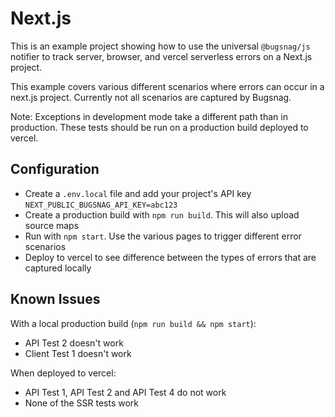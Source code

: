 # Next.js

This is an example project showing how to use the universal `@bugsnag/js` notifier to track server, browser, and vercel serverless errors on a Next.js project.

This example covers various different scenarios where errors can occur in a next.js project. Currently not all scenarios are captured by Bugsnag.

Note: Exceptions in development mode take a different path than in production. These tests should be run on a production build deployed to vercel.

## Configuration

- Create a `.env.local` file and add your project's API key `NEXT_PUBLIC_BUGSNAG_API_KEY=abc123`
- Create a production build with `npm run build`. This will also upload source maps
- Run with `npm start`. Use the various pages to trigger different error scenarios
- Deploy to vercel to see difference between the types of errors that are captured locally

## Known Issues

With a local production build (`npm run build && npm start`):
- API Test 2 doesn't work
- Client Test 1 doesn't work

When deployed to vercel:
- API Test 1, API Test 2 and API Test 4 do not work
- None of the SSR tests work
